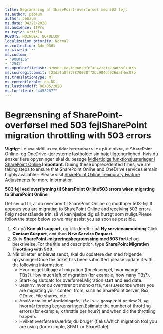 ```yaml
---
title: Begrænsning af SharePoint-overførsel med 503 fejl
ms.author: pebaum
author: pebaum
ms.date: 04/21/2020
ms.audience: ITPro
ms.topic: article
ROBOTS: NOINDEX, NOFOLLOW
localization_priority: Normal
ms.collection: Adm_O365
ms.assetid: ''
ms.custom:
- "9000136"
- "2541"
ms.openlocfilehash: 3705be1e82fde6620fef3c4272f0294d58f11d38
ms.sourcegitcommit: f28dafa0f727870038f72bc904da926daf4ec07b
ms.translationtype: MT
ms.contentlocale: da-DK
ms.lasthandoff: 06/05/2020
ms.locfileid: "44582877"
---
```

# <a name="sharepoint-migration-throttling-with-503-errors"></a><span data-ttu-id="fc213-102">Begrænsning af SharePoint-overførsel med 503 fejl</span><span class="sxs-lookup"><span data-stu-id="fc213-102">SharePoint migration throttling with 503 errors</span></span>

<span data-ttu-id="fc213-103">**Vigtigt**: I disse hidtil usete tider bestræber vi os på at sikre, at SharePoint Online- og OneDrive-tjenesterne fastholder sin høje tilgængelighed. Hvis du ønsker flere oplysninger, skal du besøge [Midlertidige funktionsjusteringer i SharePoint Online](https://aka.ms/ODSPAdjustments).</span><span class="sxs-lookup"><span data-stu-id="fc213-103">**Important**: During these unprecedented times, we are taking steps to ensure that SharePoint Online and OneDrive services remain highly available – Please visit [SharePoint Online Temporary Feature Adjustments](https://aka.ms/ODSPAdjustments) for more information.</span></span>

<span data-ttu-id="fc213-104">**503 fejl ved overflytning til SharePoint Online**</span><span class="sxs-lookup"><span data-stu-id="fc213-104">**503 errors when migrating to SharePoint Online**</span></span>

<span data-ttu-id="fc213-105">Det ser ud til, at du overfører til SharePoint Online og modtager 503-fejl.</span><span class="sxs-lookup"><span data-stu-id="fc213-105">It appears you are migrating to SharePoint Online and receiving 503 errors.</span></span> <span data-ttu-id="fc213-106">Følg nedenstående trin, så vi kan hjælpe dig så hurtigt som muligt.</span><span class="sxs-lookup"><span data-stu-id="fc213-106">Please follow the steps below so we may assist you as soon as possible.</span></span> 

1. <span data-ttu-id="fc213-107">Klik på **Kontakt support**, og klik derefter på **Ny serviceanmodning**.</span><span class="sxs-lookup"><span data-stu-id="fc213-107">Click **Contact Support**, and then **New Service Request**.</span></span>
2. <span data-ttu-id="fc213-108">Skriv **SharePoint-migreringsbegrænsning med 503 for**titel og beskrivelse .</span><span class="sxs-lookup"><span data-stu-id="fc213-108">For the title and description, type **SharePoint Migration Throttling with 503**.</span></span>
3. <span data-ttu-id="fc213-109">Når billetten er blevet sendt, skal du opdatere den med følgende oplysninger:</span><span class="sxs-lookup"><span data-stu-id="fc213-109">Once the ticket has been submitted, please update it with the following information:</span></span>
    - <span data-ttu-id="fc213-110">Hvor meget tilbage af migration (for eksempel, hvor mange TBs?).</span><span class="sxs-lookup"><span data-stu-id="fc213-110">How much left of migration (for example, how many TBs?).</span></span>
    - <span data-ttu-id="fc213-111">Start- og slutdato for overførsel.</span><span class="sxs-lookup"><span data-stu-id="fc213-111">Migration start and end date.</span></span>
    - <span data-ttu-id="fc213-112">Beskriv, hvor du overfører dit indhold fra, f.eks.</span><span class="sxs-lookup"><span data-stu-id="fc213-112">Describe where you are migrating your content from, such as SharePoint Server, Box, GDrive, File shares, etc..</span></span>
    - <span data-ttu-id="fc213-113">Anslå antallet af drældningsfejl (f.eks. x-gasspjæld pr. time?), og hvornår foretog begrænsningen.</span><span class="sxs-lookup"><span data-stu-id="fc213-113">Estimate the number of throttling errors (for example, x throttle per hour?) and when did the throttling happen.</span></span>
    - <span data-ttu-id="fc213-114">Hvilket overførselsværktøj du bruger (f.eks.</span><span class="sxs-lookup"><span data-stu-id="fc213-114">Which migration tool you are using (for example, SPMT or ShareGate).</span></span>


